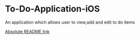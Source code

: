 # To-Do-Application-iOS
An application which allows user to view,add and edit to do items

[Absolute README link](https://github.com/pranav0705/To-Do-Application-iOS/blob/master/To%20Do%20List/Assets.xcassets/Screen%20Shot%202016-08-07%20at%202.17.52%20PM.png)
